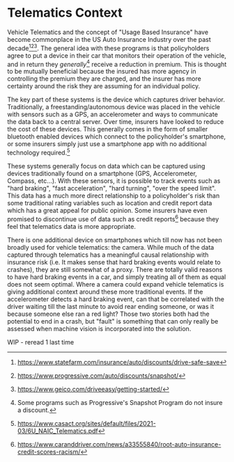 # Telematics Context

Vehicle Telematics and the concept of "Usage Based Insurance" have become commonplace in the US Auto Insurance Industry over the past decade[^1][^2][^3]. The general idea with these programs is that policyholders agree to put a device in their car that monitors their operation of the vehicle, and in return they *generally*[^4] receive a reduction in premium. This is thought to be mutually beneficial because the insured has more agency in controlling the premium they are charged, and the insurer has more certainty around the risk they are assuming for an individual policy.

[^1]: https://www.statefarm.com/insurance/auto/discounts/drive-safe-save
[^2]: https://www.progressive.com/auto/discounts/snapshot/
[^3]: https://www.geico.com/driveeasy/getting-started/
[^4]: Some programs such as Progressive's Snapshot Program do not insure a discount.

The key part of these systems is the device which captures driver behavior. Traditionally, a freestanding/autonomous device was placed in the vehicle with sensors such as a GPS, an accelerometer and ways to communicate the data back to a central server. Over time, insurers have looked to reduce the cost of these devices. This generally comes in the form of smaller bluetooth enabled devices which connect to the policyholder's smartphone, or some insurers simply just use a smartphone app with no additional technology required.[^5]

[^5]: https://www.casact.org/sites/default/files/2021-03/6U_NAIC_Telematics.pdf

These systems generally focus on data which can be captured using devices traditionally found on a smartphone (GPS, Accelerometer, Compass, etc...). With these sensors, it is possible to track events such as "hard braking", "fast acceleration", "hard turning", "over the speed limit". This data has a much more direct relationship to a policyholder's risk than some traditional rating variables such as location and credit report data which has a great appeal for public opinion. Some insurers have even promised to discontinue use of data such as credit reports[^6] because they feel that telematics data is more appropriate.

[^6]: https://www.caranddriver.com/news/a33555840/root-auto-insurance-credit-scores-racism/

There is one additional device on smartphones which till now has not been broadly used for vehicle telematics: the camera. While much of the data captured through telematics has a meaningful causal relationship with insurance risk (i.e. It makes sense that hard braking events would relate to crashes), they are still somewhat of a proxy. There are totally valid reasons to have hard braking events in a car, and simply treating all of them as equal does not seem optimal. Where a camera could expand vehicle telematics is giving additional context around these more traditional events. If the accelerometer detects a hard braking event, can that be correlated with the driver waiting till the last minute to avoid rear ending someone, or was it because someone else ran a red light? Those two stories both had the potential to end in a crash, but "fault" is something that can only really be assessed when machine vision is incorporated into the solution.

WIP - reread 1 last time